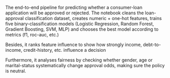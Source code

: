The end-to-end pipeline for predicting whether a consumer-loan application will be approved or rejected. The notebook cleans the loan-approval classification dataset, creates numeric + one-hot features, trains five binary-classification models (Logistic Regression, Random Forest, Gradient Boosting, SVM, MLP) and chooses the best model according to metrics (f1, roc-auc, etc.)

Besides, it ranks feature influence to show how strongly income, debt-to-income, credit-history, etc. influence a decision

Furthermore, it analyses fairness by checking whether gender, age or marital-status systematically change approval odds, making sure the policy is neutral.
